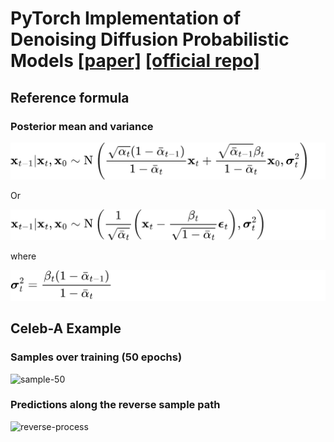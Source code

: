 # PyTorch Implementation of Denoising Diffusion Probabilistic Models [[paper]](https://arxiv.org/abs/2006.11239) [[official repo]](https://github.com/hojonathanho/diffusion)


## Reference formula

### Posterior mean and variance

![formula-1](./assets/formula-1.png)

Or

![formula-2](./assets/formula-2.png)

where

![formula-3](./assets/formula-3.png)


## Celeb-A Example

### Samples over training (50 epochs)

![sample-50](./assets/sample-50.gif)

### Predictions along the reverse sample path

![reverse-process](./assets/reverse-process.gif)